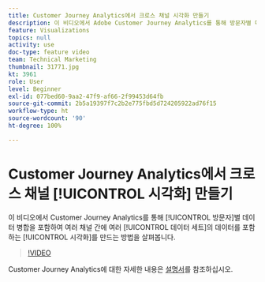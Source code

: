 ```yaml
---
title: Customer Journey Analytics에서 크로스 채널 시각화 만들기
description: 이 비디오에서 Adobe Customer Journey Analytics를 통해 방문자별 데이터 병합을 포함하여 여러 채널 간에 여러 데이터 세트의 데이터를 포함하는 시각화를 만드는 방법을 살펴봅니다.
feature: Visualizations
topics: null
activity: use
doc-type: feature video
team: Technical Marketing
thumbnail: 31771.jpg
kt: 3961
role: User
level: Beginner
exl-id: 077bed60-9aa2-47f9-af66-2f99453d64fb
source-git-commit: 2b5a19397f7c2b2e775fbd5d724205922ad76f15
workflow-type: ht
source-wordcount: '90'
ht-degree: 100%

---
```


# Customer Journey Analytics에서 크로스 채널 [!UICONTROL 시각화] 만들기

이 비디오에서 Customer Journey Analytics를 통해 [!UICONTROL 방문자]별 데이터 병합을 포함하여 여러 채널 간에 여러 [!UICONTROL 데이터 세트]의 데이터를 포함하는 [!UICONTROL 시각화]를 만드는 방법을 살펴봅니다.

>[!VIDEO](https://video.tv.adobe.com/v/31771/?quality=12)

Customer Journey Analytics에 대한 자세한 내용은 [설명서](https://docs.adobe.com/content/help/ko/analytics-platform/using/cja-landing.html)를 참조하십시오.
